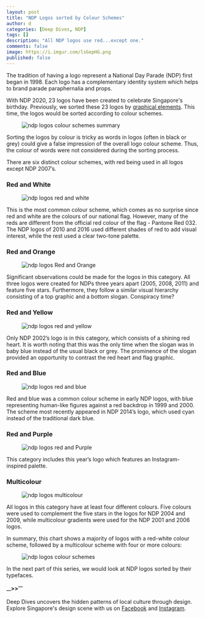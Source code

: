 ```yaml
---
layout: post
title: "NDP Logos sorted by Colour Schemes"
author: d
categories: [Deep Dives, NDP]
tags: []
description: "All NDP logos use red...except one."
comments: false
image: https://i.imgur.com/lsGepHG.png
published: false
---
```


The tradition of having a logo represent a National Day Parade (NDP) first began in 1998. Each logo has a complementary identity system which helps to brand parade paraphernalia and props. 

With NDP 2020, 23 logos have been created to celebrate Singapore's birthday. Previously, we sorted these 23 logos by <a href="https://dis-sg.github.io/NDP-Logos-sorted-1/" target="_blank">graphical elements</a>. This time, the logos would be sorted according to colour schemes. 

<figure>
<img src="https://i.imgur.com/Gpv6fGy.png" alt="ndp logos colour schemes summary">
</figure>

Sorting the logos by colour is tricky as words in logos (often in black or grey) could give a false impression of the overall logo colour scheme. Thus, the colour of words were not considered during the sorting process. 

There are six distinct colour schemes, with red being used in all logos except NDP 2007’s.

<h3>Red and White</h3>
<figure>
<img src="https://i.imgur.com/OynZ8uy.png" alt="ndp logos red and white"></figure>
This is the most common colour scheme, which comes as no surprise since red and white are the colours of our national flag. However, many of the reds are different from the official red colour of the flag - Pantone Red 032. The NDP logos of 2010 and 2016 used different shades of red to add visual interest, while the rest used a clear two-tone palette. 

<h3>Red and Orange</h3>
<figure>
<img src="https://i.imgur.com/uvgd7fz.png" alt="ndp logos Red and Orange"></figure>
Significant observations could be made for the logos in this category. All three logos were created for NDPs three years apart (2005, 2008, 2011) and feature five stars. Furthermore, they follow a similar visual hierarchy consisting of a top graphic and a bottom slogan. Conspiracy time?

<h3>Red and Yellow</h3>
<figure>
<img src="https://i.imgur.com/VxTTDKC.png" alt="ndp logos red and yellow">
</figure>
Only NDP 2002’s logo is in this category, which consists of a shining red heart. It is worth noting that this was the only time when the slogan was in baby blue instead of the usual black or grey. The prominence of the slogan provided an opportunity to contrast the red heart and flag graphic. 

<h3>Red and Blue</h3>
<figure>
<img src="https://i.imgur.com/nR9lOnW.png" alt="ndp logos red and blue">
</figure>
Red and blue was a common colour scheme in early NDP logos, with blue representing human-like figures against a red backdrop in 1999 and 2000. The scheme most recently appeared in NDP 2014’s logo, which used cyan instead of the traditional dark blue. 

<h3>Red and Purple</h3>
<figure>
<img src="https://i.imgur.com/C9eXOVc.png" alt="ndp logos red and Purple">
</figure>
This category includes this year’s logo which features an Instagram-inspired palette. 

<h3>Multicolour</h3>
<figure>
<img src="https://i.imgur.com/jtg9Wtg.png" alt="ndp logos multicolour">
</figure>
All logos in this category have at least four different colours. Five colours were used to complement the five stars in the logos for NDP 2004 and 2009, while multicolour gradients were used for the NDP 2001 and 2006 logos. 

In summary, this chart shows a majority of logos with a red-white colour scheme, followed by a multicolour scheme with four or more colours:

<figure>
<img src="https://i.imgur.com/KG61n5P.png" alt="ndp logos colour schemes">
</figure>

In the next part of this series, we would look at NDP logos sorted by their typefaces.

<strong><sub>—</sub>><sub></sub>><sup>—</sup></strong>

Deep Dives uncovers the hidden patterns of local culture through design. Explore Singapore's design scene with us on <a href="https://www.facebook.com/designinsingapore/">Facebook</a> and <a href="https://www.instagram.com/designinsingapore/">Instagram</a>. 
